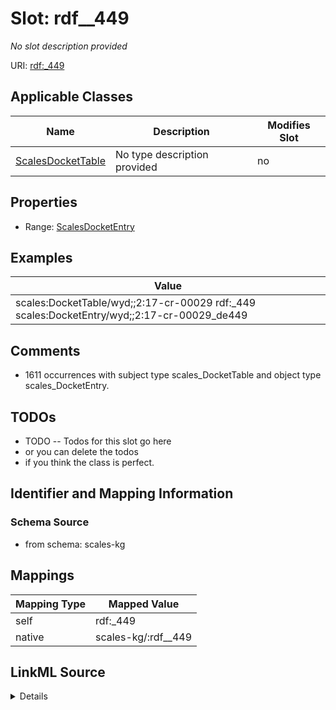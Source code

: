 

# Slot: rdf__449


_No slot description provided_





URI: [rdf:_449](http://www.w3.org/1999/02/22-rdf-syntax-ns#_449)



<!-- no inheritance hierarchy -->





## Applicable Classes

| Name | Description | Modifies Slot |
| --- | --- | --- |
| [ScalesDocketTable](../classes/ScalesDocketTable.md) | No type description provided |  no  |







## Properties

* Range: [ScalesDocketEntry](../classes/ScalesDocketEntry.md)






## Examples

| Value |
| --- |
| scales:DocketTable/wyd;;2:17-cr-00029 rdf:_449 scales:DocketEntry/wyd;;2:17-cr-00029_de449 |

## Comments

* 1611 occurrences with subject type scales_DocketTable and object type scales_DocketEntry.

## TODOs

* TODO -- Todos for this slot go here
* or you can delete the todos
* if you think the class is perfect.

## Identifier and Mapping Information







### Schema Source


* from schema: scales-kg




## Mappings

| Mapping Type | Mapped Value |
| ---  | ---  |
| self | rdf:_449 |
| native | scales-kg/:rdf__449 |




## LinkML Source

<details>
```yaml
name: rdf__449
description: No slot description provided
todos:
- TODO -- Todos for this slot go here
- or you can delete the todos
- if you think the class is perfect.
comments:
- 1611 occurrences with subject type scales_DocketTable and object type scales_DocketEntry.
examples:
- value: scales:DocketTable/wyd;;2:17-cr-00029 rdf:_449 scales:DocketEntry/wyd;;2:17-cr-00029_de449
from_schema: scales-kg
rank: 1000
slot_uri: rdf:_449
alias: rdf__449
domain_of:
- scales_DocketTable
range: scales_DocketEntry

```
</details>